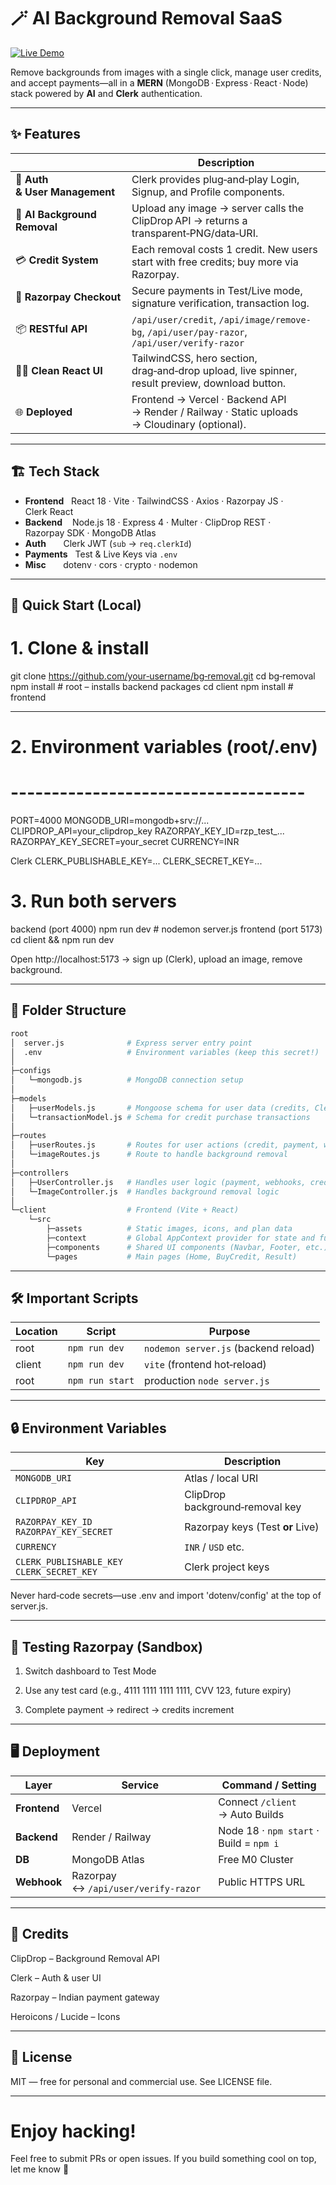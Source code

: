 # 🪄 AI Background Removal SaaS  
[![Live Demo](https://img.shields.io/badge/Live-Demo-27AE60?style=for-the-badge&logo=vercel&logoColor=white)](https://bg-removal-vna6.vercel.app/)

Remove backgrounds from images with a single click, manage user credits, and accept payments—all in a **MERN** (MongoDB · Express · React · Node) stack powered by **AI** and **Clerk** authentication.

---

## ✨ Features
|               | Description |
|---------------|-------------|
| 🔐 **Auth & User Management** | Clerk provides plug‑and‑play Login, Signup, and Profile components. |
| 🎨 **AI Background Removal**  | Upload any image → server calls the ClipDrop API → returns a transparent‑PNG/data‑URI. |
| 💳 **Credit System**          | Each removal costs 1 credit. New users start with free credits; buy more via Razorpay. |
| 🛒 **Razorpay Checkout**      | Secure payments in Test/Live mode, signature verification, transaction log. |
| 📦 **RESTful API**            | `/api/user/credit`, `/api/image/remove-bg`, `/api/user/pay-razor`, `/api/user/verify-razor` |
| 🧑‍💻 **Clean React UI**       | TailwindCSS, hero section, drag‑and‑drop upload, live spinner, result preview, download button. |
| 🌐 **Deployed**               | Frontend → Vercel · Backend API → Render / Railway · Static uploads → Cloudinary (optional). |

---

## 🏗️ Tech Stack
- **Frontend**   React 18 · Vite · TailwindCSS · Axios · Razorpay JS · Clerk React
- **Backend**    Node.js 18 · Express 4 · Multer · ClipDrop REST · Razorpay SDK · MongoDB Atlas
- **Auth**       Clerk JWT (`sub` → `req.clerkId`)
- **Payments**   Test & Live Keys via `.env`
- **Misc**       dotenv · cors · crypto · nodemon

---

## 🚀 Quick Start (Local)


# 1. Clone & install
git clone https://github.com/your‑username/bg‑removal.git
cd bg‑removal
npm install        # root – installs backend packages
cd client
npm install        # frontend

---

# 2. Environment variables (root/.env)
# ------------------------------------
PORT=4000
MONGODB_URI=mongodb+srv://...
CLIPDROP_API=your_clipdrop_key
RAZORPAY_KEY_ID=rzp_test_...
RAZORPAY_KEY_SECRET=your_secret
CURRENCY=INR

Clerk
CLERK_PUBLISHABLE_KEY=...
CLERK_SECRET_KEY=...

# 3. Run both servers
 backend (port 4000)
npm run dev        # nodemon server.js
 frontend (port 5173)
cd client && npm run dev


Open http://localhost:5173 → sign up (Clerk), upload an image, remove background.

---

## 📂 Folder Structure
```bash
root
│  server.js              # Express server entry point
│  .env                   # Environment variables (keep this secret!)
│
├─configs
│   └─mongodb.js          # MongoDB connection setup
│
├─models
│   ├─userModels.js       # Mongoose schema for user data (credits, Clerk ID)
│   └─transactionModel.js # Schema for credit purchase transactions
│
├─routes
│   ├─userRoutes.js       # Routes for user actions (credit, payment, webhook)
│   └─imageRoutes.js      # Route to handle background removal
│
├─controllers
│   ├─UserController.js   # Handles user logic (payment, webhooks, credit)
│   └─ImageController.js  # Handles background removal logic
│
└─client                  # Frontend (Vite + React)
    └─src
        ├─assets          # Static images, icons, and plan data
        ├─context         # Global AppContext provider for state and functions
        ├─components      # Shared UI components (Navbar, Footer, etc.)
        └─pages           # Main pages (Home, BuyCredit, Result)


```
---


## 🛠️ Important Scripts
| Location | Script          | Purpose                              |
| -------- | --------------- | ------------------------------------ |
| root     | `npm run dev`   | `nodemon server.js` (backend reload) |
| client   | `npm run dev`   | `vite` (frontend hot‑reload)         |
| root     | `npm run start` | production `node server.js`          |


---

## 🔒 Environment Variables

| Key                                        | Description                      |
| ------------------------------------------ | -------------------------------- |
| `MONGODB_URI`                              | Atlas / local URI                |
| `CLIPDROP_API`                             | ClipDrop background‑removal key  |
| `RAZORPAY_KEY_ID` `RAZORPAY_KEY_SECRET`    | Razorpay keys (Test **or** Live) |
| `CURRENCY`                                 | `INR` / `USD` etc.               |
| `CLERK_PUBLISHABLE_KEY` `CLERK_SECRET_KEY` | Clerk project keys               |



Never hard‑code secrets—use .env and import 'dotenv/config' at the top of server.js.


---

## 🧪 Testing Razorpay (Sandbox)

1. Switch dashboard to Test Mode

2. Use any test card (e.g., 4111 1111 1111 1111, CVV 123, future expiry)

3. Complete payment → redirect → credits increment

---

## 🖥️ Deployment

| Layer        | Service                             | Command / Setting                       |
| ------------ | ----------------------------------- | --------------------------------------- |
| **Frontend** | Vercel                              | Connect `/client` → Auto Builds         |
| **Backend**  | Render / Railway                    | Node 18 · `npm start` · Build = `npm i` |
| **DB**       | MongoDB Atlas                       | Free M0 Cluster                         |
| **Webhook**  | Razorpay ↔ `/api/user/verify-razor` | Public HTTPS URL                        |


---

## 🙏 Credits

ClipDrop – Background Removal API

Clerk – Auth & user UI

Razorpay – Indian payment gateway

Heroicons / Lucide – Icons

---

## 📜 License
MIT — free for personal and commercial use. See LICENSE file.

---

# Enjoy hacking!
Feel free to submit PRs or open issues. If you build something cool on top, let me know 🙂
